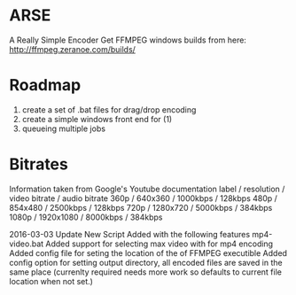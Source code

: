 ARSE
====

A Really Simple Encoder
Get FFMPEG windows builds from here: http://ffmpeg.zeranoe.com/builds/

Roadmap
=======

1. create a set of .bat files for drag/drop encoding
2. create a simple windows front end for (1)
3. queueing multiple jobs

Bitrates
========

Information taken from Google's Youtube documentation
label / resolution / video bitrate / audio bitrate
360p / 640x360 / 1000kbps / 128kbps
480p / 854x480 / 2500kbps / 128kbps
720p / 1280x720 / 5000kbps / 384kbps
1080p / 1920x1080 / 8000kbps / 384kbps

2016-03-03 Update
New Script Added with the following features mp4-video.bat
Added support for selecting max video with for mp4 encoding 
Added config file for seting the location of the of FFMPEG executible
Added config option for setting output directory, all encoded files are saved in the same place (currenlty required needs more work so defaults to current file location when not set.)